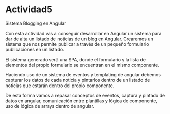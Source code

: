 # Actividad5
Sistema Blogging en Angular

Con esta actividad vas a conseguir desarrollar en Angular un sistema para dar de alta un listado de noticias de un blog en Angular. Crearemos un sistema que nos permite publicar a través de un pequeño formulario publicaciones en un listado.

El sistema generado será una SPA, donde el formulario y la lista de elementos del propio formulario se encuentran en el mismo componente. 

Haciendo uso de un sistema de eventos y templating de angular debemos capturar los datos de cada noticia y pintarlos dentro de un listado de noticias que estarán dentro del propio componente.

De esta forma vamos a repasar conceptos de eventos, captura y pintado de datos en angular, comunicación entre plantillas y lógica de componente, uso de lógica de arrays dentro de angular.


